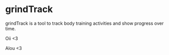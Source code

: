 # grindTrack

grindTrack is a tool to track body training activities and show progress over time.

Oii <3

Alou <3
